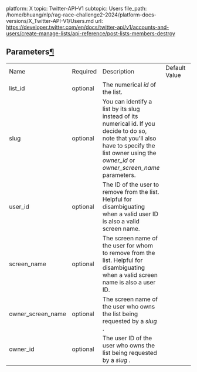 platform: X
topic: Twitter-API-V1
subtopic: Users
file_path: /home/bhuang/nlp/rag-race-challenge2-2024/platform-docs-versions/X_Twitter-API-V1/Users.md
url: https://developer.twitter.com/en/docs/twitter-api/v1/accounts-and-users/create-manage-lists/api-reference/post-lists-members-destroy


## Parameters[¶](#parameters "Permalink to this headline")

|     |     |     |     |     |
| --- | --- | --- | --- | --- |
| Name | Required | Description | Default Value | Example |
| list\_id | optional | The numerical _id_ of the list. |     |     |
| slug | optional | You can identify a list by its slug instead of its numerical id. If you decide to do so, note that you'll also have to specify the list owner using the _owner\_id_ or _owner\_screen\_name_ parameters. |     |     |
| user\_id | optional | The ID of the user to remove from the list. Helpful for disambiguating when a valid user ID is also a valid screen name. |     |     |
| screen\_name | optional | The screen name of the user for whom to remove from the list. Helpful for disambiguating when a valid screen name is also a user ID. |     |     |
| owner\_screen\_name | optional | The screen name of the user who owns the list being requested by a _slug_ . |     |     |
| owner\_id | optional | The user ID of the user who owns the list being requested by a _slug_ . |     |     |